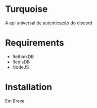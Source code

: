 # Turquoise
A api universal de autenticação do discord

# Requirements
* RethinkDB
* RedisDB
* NodeJS

# Installation
Em Breve